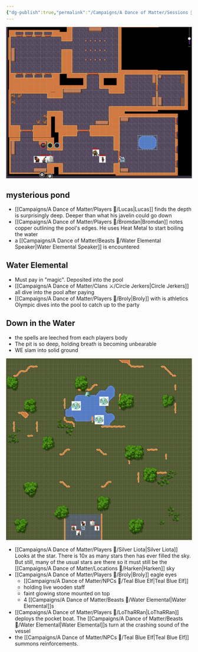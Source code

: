 ```yaml
---
{"dg-publish":true,"permalink":"/Campaigns/A Dance of Matter/Sessions 📝/Session 1029/"}
---
```


![attachments/session-witchroads-03.png|session-witchroads-03](/img/user/attachments/session-witchroads-03.png)

## mysterious pond
- [[Campaigns/A Dance of Matter/Players 👤/Lucas\|Lucas]] finds the depth is surprisingly deep. Deeper than what his javelin could go down
- [[Campaigns/A Dance of Matter/Players 👤/Bromdan\|Bromdan]] notes copper outlining the pool's edges. He uses Heat Metal to start boiling the water
- a [[Campaigns/A Dance of Matter/Beasts 🐻/Water Elemental Speaker\|Water Elemental Speaker]] is encountered

## Water Elemental
- Must pay in "magic". Deposited into the pool
- [[Campaigns/A Dance of Matter/Clans ⚔/Circle Jerkers\|Circle Jerkers]] all dive into the pool after paying
- [[Campaigns/A Dance of Matter/Players 👤/Broly\|Broly]] with is athletics Olympic dives into the pool to catch up to the party

## Down in the Water
- the spells are leeched from each players body
- The pit is so deep, holding breath is becoming unbearable
- WE slam into solid ground

![attachments/session-witchroads-05.png](/img/user/attachments/session-witchroads-05.png)
 - [[Campaigns/A Dance of Matter/Players 👤/Silver Liota\|Silver Liota]] Looks at the star. There is 10x as many stars then has ever filled the sky. But still, many of the usual stars are there so it must still be the [[Campaigns/A Dance of Matter/Locations 📌/Harken\|Harken]] sky
 - [[Campaigns/A Dance of Matter/Players 👤/Broly\|Broly]] eagle eyes 
	 - [[Campaigns/A Dance of Matter/NPCs 🤖/Teal Blue Elf\|Teal Blue Elf]]
	 - holding live wooden staff
	 - faint glowing stone mounted on top
	 - 4 [[Campaigns/A Dance of Matter/Beasts 🐻/Water Elemental\|Water Elemental]]s
 - [[Campaigns/A Dance of Matter/Players 👤/LoThaRRan\|LoThaRRan]] deploys the pocket boat. The [[Campaigns/A Dance of Matter/Beasts 🐻/Water Elemental\|Water Elemental]]s turn at the crashing sound of the vessel
 - the [[Campaigns/A Dance of Matter/NPCs 🤖/Teal Blue Elf\|Teal Blue Elf]] summons reinforcements. 
